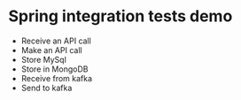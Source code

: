 # Spring integration tests demo

- Receive an API call
- Make an API call
- Store MySql
- Store in MongoDB
- Receive from kafka
- Send to kafka
